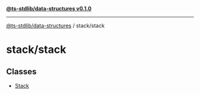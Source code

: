 [**@ts-stdlib/data-structures v0.1.0**](../../README.md)

***

[@ts-stdlib/data-structures](../../README.md) / stack/stack

# stack/stack

## Classes

- [Stack](classes/Stack.md)
